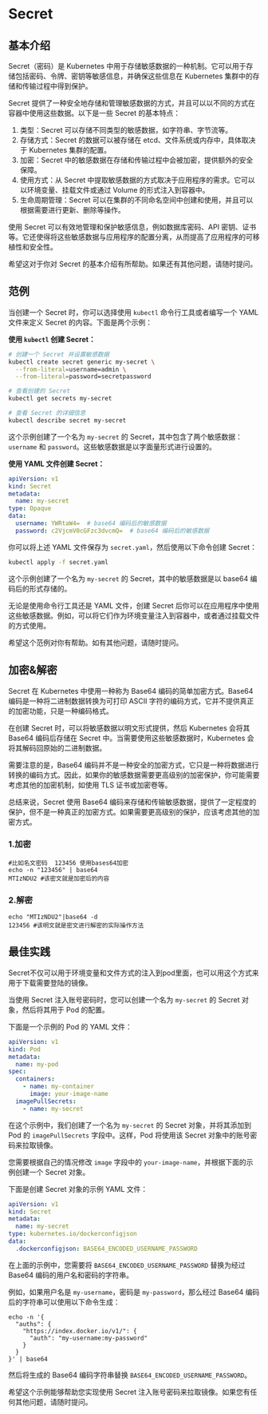 # Secret

## 基本介绍

Secret（密码）是 Kubernetes 中用于存储敏感数据的一种机制。它可以用于存储包括密码、令牌、密钥等敏感信息，并确保这些信息在 Kubernetes 集群中的存储和传输过程中得到保护。

Secret 提供了一种安全地存储和管理敏感数据的方式，并且可以以不同的方式在容器中使用这些数据。以下是一些 Secret 的基本特点：

1. 类型：Secret 可以存储不同类型的敏感数据，如字符串、字节流等。
2. 存储方式：Secret 的数据可以被存储在 etcd、文件系统或内存中，具体取决于 Kubernetes 集群的配置。
3. 加密：Secret 中的敏感数据在存储和传输过程中会被加密，提供额外的安全保障。
4. 使用方式：从 Secret 中提取敏感数据的方式取决于应用程序的需求。它可以以环境变量、挂载文件或通过 Volume 的形式注入到容器中。
5. 生命周期管理：Secret 可以在集群的不同命名空间中创建和使用，并且可以根据需要进行更新、删除等操作。

使用 Secret 可以有效地管理和保护敏感信息，例如数据库密码、API 密钥、证书等。它还使得将这些敏感数据与应用程序的配置分离，从而提高了应用程序的可移植性和安全性。

希望这对于你对 Secret 的基本介绍有所帮助。如果还有其他问题，请随时提问。

## 范例

当创建一个 Secret 时，你可以选择使用 `kubectl` 命令行工具或者编写一个 YAML 文件来定义 Secret 的内容。下面是两个示例：

**使用 `kubectl` 创建 Secret：**

```bash
# 创建一个 Secret 并设置敏感数据
kubectl create secret generic my-secret \
  --from-literal=username=admin \
  --from-literal=password=secretpassword

# 查看创建的 Secret
kubectl get secrets my-secret

# 查看 Secret 的详细信息
kubectl describe secret my-secret
```

这个示例创建了一个名为 `my-secret` 的 Secret，其中包含了两个敏感数据：`username` 和 `password`。这些敏感数据是以字面量形式进行设置的。

**使用 YAML 文件创建 Secret：**

```yaml
apiVersion: v1
kind: Secret
metadata:
  name: my-secret
type: Opaque
data:
  username: YWRtaW4=  # base64 编码后的敏感数据
  password: c2VjcmV0cGFzc3dvcmQ=  # base64 编码后的敏感数据
```

你可以将上述 YAML 文件保存为 `secret.yaml`，然后使用以下命令创建 Secret：

```bash
kubectl apply -f secret.yaml
```

这个示例创建了一个名为 `my-secret` 的 Secret，其中的敏感数据是以 base64 编码后的形式存储的。

无论是使用命令行工具还是 YAML 文件，创建 Secret 后你可以在应用程序中使用这些敏感数据。例如，可以将它们作为环境变量注入到容器中，或者通过挂载文件的方式使用。

希望这个范例对你有帮助。如有其他问题，请随时提问。

## 加密&解密

Secret 在 Kubernetes 中使用一种称为 Base64 编码的简单加密方式。Base64 编码是一种将二进制数据转换为可打印 ASCII 字符的编码方式，它并不提供真正的加密功能，只是一种编码格式。

在创建 Secret 时，可以将敏感数据以明文形式提供，然后 Kubernetes 会将其 Base64 编码后存储在 Secret 中。当需要使用这些敏感数据时，Kubernetes 会将其解码回原始的二进制数据。

需要注意的是，Base64 编码并不是一种安全的加密方式，它只是一种将数据进行转换的编码方式。因此，如果你的敏感数据需要更高级别的加密保护，你可能需要考虑其他的加密机制，如使用 TLS 证书或加密卷等。

总结来说，Secret 使用 Base64 编码来存储和传输敏感数据，提供了一定程度的保护，但不是一种真正的加密方式。如果需要更高级别的保护，应该考虑其他的加密方式。

### 1.加密

```
#比如名文密码  123456 使用bases64加密
echo -n "123456" | base64
MTIzNDU2 #该密文就是加密后的内容
```

### 2.解密

```
echo "MTIzNDU2"|base64 -d
123456 #该明文就是密文进行解密的实际操作方法
```

## 最佳实践

Secret不仅可以用于环境变量和文件方式的注入到pod里面，也可以用这个方式来用于下载需要登陆的镜像。

当使用 Secret 注入账号密码时，您可以创建一个名为 `my-secret` 的 Secret 对象，然后将其用于 Pod 的配置。

下面是一个示例的 Pod 的 YAML 文件：

```yaml
apiVersion: v1
kind: Pod
metadata:
  name: my-pod
spec:
  containers:
    - name: my-container
      image: your-image-name
  imagePullSecrets:
    - name: my-secret
```

在这个示例中，我们创建了一个名为 `my-secret` 的 Secret 对象，并将其添加到 Pod 的 `imagePullSecrets` 字段中。这样，Pod 将使用该 Secret 对象中的账号密码来拉取镜像。

您需要根据自己的情况修改 `image` 字段中的 `your-image-name`，并根据下面的示例创建一个 Secret 对象。

下面是创建 Secret 对象的示例 YAML 文件：

```yaml
apiVersion: v1
kind: Secret
metadata:
  name: my-secret
type: kubernetes.io/dockerconfigjson
data:
  .dockerconfigjson: BASE64_ENCODED_USERNAME_PASSWORD
```

在上面的示例中，您需要将 `BASE64_ENCODED_USERNAME_PASSWORD` 替换为经过 Base64 编码的用户名和密码的字符串。

例如，如果用户名是 `my-username`，密码是 `my-password`，那么经过 Base64 编码后的字符串可以使用以下命令生成：

```shell
echo -n '{
  "auths": {
    "https://index.docker.io/v1/": {
      "auth": "my-username:my-password"
    }
  }
}' | base64
```

然后将生成的 Base64 编码字符串替换 `BASE64_ENCODED_USERNAME_PASSWORD`。

希望这个示例能够帮助您实现使用 Secret 注入账号密码来拉取镜像。如果您有任何其他问题，请随时提问。
